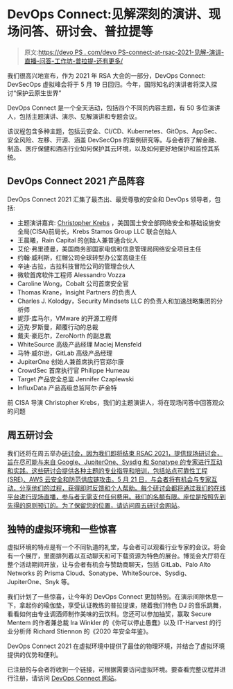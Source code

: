 # DevOps Connect:见解深刻的演讲、现场问答、研讨会、普拉提等

> 原文:[https://devo PS . com/devo PS-connect-at-rsac-2021-见解-演讲-直播-问答-工作坊-普拉提-还有更多/](https://devops.com/devops-connect-at-rsac-2021-insightful-talks-live-qa-workshops-pilates-and-more/)

我们很高兴地宣布，作为 2021 年 RSA 大会的一部分，DevOps Connect: DevSecOps 虚拟峰会将于 5 月 19 日回归。今年，国际知名的演讲者将深入探讨“保护云原生世界”

DevOps Connect 是一个全天活动，包括四个不同的内容主题，有 50 多位演讲人，包括主题演讲、演示、见解演讲和专题会议。

该议程包含多种主题，包括云安全、CI/CD、Kubernetes、GitOps、AppSec、安全风险、左移、开源、涵盖 DevSecOps 的案例研究等。与会者将了解金融、制造、医疗保健和酒店行业如何保护其云环境，以及如何更好地保护和监控其系统。

## DevOps Connect 2021 产品阵容

DevOps Connect 2021 汇集了最杰出、最受尊敬的安全和 DevOps 领导者，包括:

*   主题演讲嘉宾: [Christopher Krebs](https://devops.com/live-fireside-chat-with-christopher-krebs-how-to-combat-disinformation/) ，美国国土安全部网络安全和基础设施安全局(CISA)前局长，Krebs Stamos Group LLC 联合创始人
*   王晨曦，Rain Capital 的创始人兼普通合伙人
*   艾伦·弗里德曼，美国商务部国家电信和信息管理局网络安全项目主任
*   约翰·威利斯，红帽公司全球转型办公室高级主任
*   辛迪·古拉，古拉科技冒险公司的管理合伙人
*   微软首席软件工程师 Alessandro Vozza
*   Caroline Wong，Cobalt 公司首席安全官
*   Thomas Krane，Insight Partners 的负责人
*   Charles J. Kolodgy，Security Mindsets LLC 的负责人和加速战略集团的分析师
*   妮莎·库马尔，VMware 的开源工程师
*   迈克·罗斯曼，颠覆行动的总裁
*   戴夫·豪厄尔，ZeroNorth 的副总裁
*   WhiteSource 高级产品经理 Maciej Mensfeld
*   马特·威尔逊，GitLab 高级产品经理
*   JupiterOne 创始人兼首席执行官郑尔康
*   CrowdSec 首席执行官 Philippe Humeau
*   Target 产品安全总监 Jennifer Czaplewski
*   InfluxData 产品高级总监阿尔·萨金特

前 CISA 导演 Christopher Krebs，我们的主题演讲人，将在现场问答中回答观众的问题

## 周五研讨会

我们还将在周五举办[研讨会，因为我们即将结束 RSAC 2021，提供现场研讨会，旨在尽可能与来自 Google、JupiterOne、Sysdig 和 Sonatype 的专家进行互动和实践。这些研讨会提供各种主题的专业指导和培训，包括站点可靠性工程(SRE)、AWS 云安全和防范供应链攻击。5 月 21 日，与会者将有机会与专家互动，分享他们的过程，获得即时反馈和个人帮助。每个研讨会都将通过我们的在线平台进行现场直播，参与者无需支付任何费用。我们的名额有限。座位是按照先到先得的原则预订的。为了保留您的位置，请访问](https://hopin.com/events/workshop-friday-at-devops-connect)[周五研讨会网站](https://hopin.com/events/workshop-friday-at-devops-connect)。

## 独特的虚拟环境和一些惊喜

虚拟环境的特点是有一个不同轨道的礼堂，与会者可以观看行业专家的会议。将会有一个展厅，里面排列着以互动聊天和可下载资源为特色的展台。博览会大厅将在整个活动期间开放，让与会者有机会与赞助商聊天，包括 GitLab、Palo Alto Networks 的 Prisma Cloud、Sonatype、WhiteSource、Sysdig、JupiterOne、Snyk 等。

我们计划了一些惊喜，让今年的 DevOps Connect 更加特别。在演示间隙休息一下，拿起你的瑜伽垫，享受认证教练的普拉提课，随着我们特色 DJ 的音乐跳舞，看看如何由专业调酒师制作美味的云饮料。您还可以参加抽奖，赢取 Secure Mentem 的作者兼总裁 Ira Winkler 的《你可以停止愚蠢》以及 IT-Harvest 的行业分析师 Richard Stiennon 的《2020 年安全年鉴》。

DevOps Connect 2021 在虚拟环境中提供了最佳的物理环境，并结合了虚拟环境提供的优势和便利。

已注册的与会者将收到一个链接，可根据需要访问虚拟环境。要查看完整议程并进行注册，请访问 [DevOps Connect 网站](https://www.mediaopsevents.com/devopsconnect)。